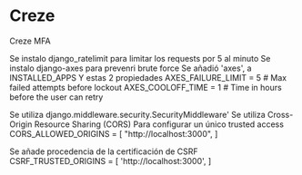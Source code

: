 # Creze
 Creze MFA


Se instalo django_ratelimit para limitar los requests por 5 al minuto
Se instalo django-axes para prevenri brute force
	Se añadió 
    'axes', a INSTALLED_APPS
    Y estas 2 propiedades
    AXES_FAILURE_LIMIT = 5  # Max failed attempts before lockout
	AXES_COOLOFF_TIME = 1  # Time in hours before the user can retry

Se utiliza django.middleware.security.SecurityMiddleware'
Se utiliza Cross-Origin Resource Sharing (CORS) Para configurar un único trusted access
	CORS_ALLOWED_ORIGINS = [
	    "http://localhost:3000",
	]

Se añade procedencia de la certificación de CSRF
	CSRF_TRUSTED_ORIGINS = [
	    'http://localhost:3000',
	]